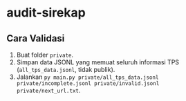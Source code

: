 # audit-sirekap

## Cara Validasi
1. Buat folder `private`.
2. Simpan data JSONL yang memuat seluruh informasi TPS (`all_tps_data.jsonl`, tidak publik).
3. Jalankan `py main.py private/all_tps_data.jsonl private/incomplete.jsonl private/invalid.jsonl private/next_url.txt`.

